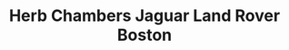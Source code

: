 ---
title: "Herb Chambers Jaguar Land Rover Boston"
url: /allston/herb-chambers-jaguar-land-rover-boston/
shop: Autohaus
---